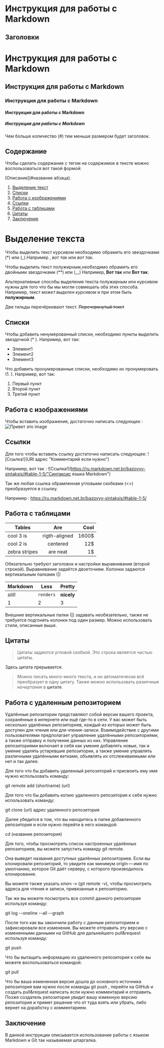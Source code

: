 # Инструкция для работы с Markdown
## Заголовки

# Инструкция для работы с Markdown
## Инструкция для работы с Markdown
### Инструкция для работы с Markdown
#### Инструкция для работы с Markdown
##### Инструкция для работы с Markdown

Чем больше количество (#) тем меньше размером будет заголовок.

## Содержание

Чтобы сделать содержание с тегом на содержимое в тексте 
можно воспользоваться вот такой формой:

[Описание](#название абзаца).

1. [Выделение текст](#выделение-текста)
2. [Списки](#списки)
3. [Работа с изображениями](#работа-с-изображениями)
4. [Ссылки](#ссылки)
5. [Работа с таблицами](#работа-с-таблицами)
6. [Цитаты](#цитаты)
7. [Заключение](#заключение)




# Выделение текста 
Чтобы выделить текст курсивом необходимо обрамить его звездочками (*) или (_).Например , *вот так* или _вот так_.

Чтобы выделить текст полужирным,необходимо обрамить его двойными звездочками (**) или (__) Например, **Вот так** или __Вот так__.

Альтернативные способы выделения текста полужирным или курсивом нужны для того что бы мы могли совмешать оба этих способа. 
Например, _текст может выделен курсивом_ и при этом быть **полужирным**.

Две тильды перечёркивают текст. ~~Перечеркнутый текст~~

## Списки

Чтобы добавить ненумерованный списки, необходимо пункты выделить звездочкой (* ).
Например, вот так:
* Элемент1
* Элемент2
* Элемент3

Что добавить пронумерованные списки, необходимо их пронумеровать (1. ).
Например, вот так:
1. Первый пункт
2. Второй пункт
3. Третий пункт

## Работа с изображениями

Чтобы вставить изображения, достаточно написать следующее :
![Привет это image](image.png)


## Ссылки

Для того чтобы вставить ссылку достаточно написать следующее:
![Ссылка!](URl aдрес "Комментарий если нужно")

Например, вот так : 
![Сcылка!](https://ru.markdown.net.br/bazovyy-sintaksis/#table-1-5/"Синтаксис языка Markdown")

Так же любая ссылка обрамленная угловыми скобками (<>) преобразуется в ссылку.

Например : <https://ru.markdown.net.br/bazovyy-sintaksis/#table-1-5/>

## Работа с таблицами

| Tables | Are | Cool |
|---------------|:--------------:|--------------:|
|cool 3 is      | rigth-aligned  | 1600$         |
|cool 2 is      | centered       | 12$           |
|zebra stripes  | are neat       | 1$            |

Обязательно требуют заголовок и настройки выравнивания (второй строкой). Выравнивание задаётся двоеточием. Колонки задаются вертикальным палками (|)

Markdown | Less | Pretty
----|----|-----|
*still* | `renders` | **nicely** 
1 | 2 | 3

Внешние вертикальные палки (|) задавать необязательно, также не требуется подгонять колонки под один размер. Можно использовать стили, описанные выше.

## Цитаты

> Цитаты задаются угловой скобкой.
> Это строка является частью цитаты.

Здесь цитата прерывается.

>Можно писать много-много текста, и он автоматически всё преобразует в одну цитату. Также можно использовать разилчные *начертания* в **цитате**.
  
## Работа с удаленным репозиторием

Удалённые репозитории представляют собой версии вашего проекта, сохранённые в интернете или ещё где-то в сети. У вас может быть несколько удалённых репозиториев, каждый из которых может быть доступен для чтения или для чтения-записи. Взаимодействие с другими пользователями предполагает управление удалёнными репозиториями, а также отправку и получение данных из них. Управление репозиториями включает в себя как умение добавлять новые, так и умение удалять устаревшие репозитории, а также умение управлять различными удалёнными ветками, объявлять их отслеживаемыми или нет и так далее.

Для того что бы добавить удаленный репозиторий и присвоить ему имя нужно использовать команду:

git remote add (shortname) (url)

Для того что бы добавить копию удаленного репозитория к себе  нужно использовать команду:

git clone (url) адрес удаленного репозитория

Далее убедится в том, что вы находитесь в папке добавленного репозитория и если нужно перейти в него командой:

cd (название репозитория)

Для того, чтобы просмотреть список настроенных удалённых репозиториев, вы можете запустить команду  git remote.

 Она выведет названия доступных удалённых репозиториев. Если вы клонировали репозиторий, то увидите как минимум origin — имя по умолчанию, которое Git даёт серверу, с которого производилось клонирование.

Вы можете также указать ключ -v (git remote -v), чтобы просмотреть адреса для чтения и записи, привязанные к репозиторию.

Так же вы можете посмотреть все commit данного репозитория используя команду:

git log --oneline --all --graph

После того как вы закончили работу с данным репозиторием и зафиксировали все изменения. Вы можете отправить эту версию с измененными данными на GitHub  для дальнейшего pull&request используя команду:

git push

Что бы вытащить информацию из удаленного репозитория к себе  вы можете воспользоваться командой:

git pull 

Что бы ваша измененная версия дошла до основного источника репозитория вам нужно после команды git push , перейти на GitHub и создать pull&request написать если нужно комментарий и отправить. Позже создатель репозитория увидит вашу изменную версию репозитория и примет решение что от туда взять или убрать, либо вернет на доработку с комментарием.

## Заключение
 В данной инструкции описывается использование работы с языком Markdown и Git так называемая шпаргалка.